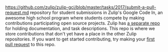 https://github.com/zulip/zulip-gci/blob/master/tasks/2017/submit-a-pull-request.md repository for student submissions in Zulip's Google Code In, 
an awesome high school program where students compete by making contributions
participating open source projects. Zulip has 
[a separate repo](https://github.com/zulip/zulip-gci) for holding documentation, 
and task descriptions. This repo is where we store contributions that don't yet 
have a place in the other Zulip repositories. If you want to get started contributing, 
try making your 
[first pull request](https://github.com/zulip/zulip-gci/blob/master/tasks/2017/submit-a-pull-request.md)
to this repo.
